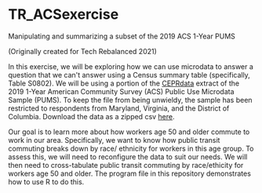 # TR_ACSexercise
Manipulating and summarizing a subset of the 2019 ACS 1-Year PUMS

(Originally created for Tech Rebalanced 2021)

In this exercise, we will be exploring how we can use microdata to answer a question that we can't answer using a Census summary table (specifically, Table S0802). We will be using a portion of the [CEPRdata](https://ceprdata.org/) extract of the 2019 1-Year American Community Survey (ACS) Public Use Microdata Sample (PUMS). To keep the file from being unwieldy, the sample has been restricted to respondents from Maryland, Virginia, and the District of Columbia. Download the data as a zipped csv [here](https://ceprdata.org/wp-content/acs/data/cepr_acs_2019_dmv.csv.zip).

Our goal is to learn more about how workers age 50 and older commute to work in our area. Specifically, we want to know how public transit commuting breaks down by race/ ethnicity for workers in this age group. To assess this, we will need to reconfigure the data to suit our needs. We will then need to cross-tabulate public transit commuting by race/ethicity for workers age 50 and older. The program file in this repository demonstrates how to use R to do this.
